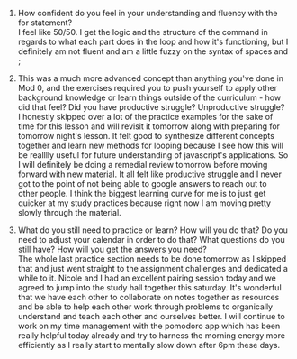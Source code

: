 1. How confident do you feel in your understanding and fluency with the for statement?  
I feel like 50/50. I get the logic and the structure of the command in regards to what each part does in the loop and how it's functioning, but I definitely am not fluent and am a little fuzzy on the syntax of spaces and ;  

2. This was a much more advanced concept than anything you've done in Mod 0, and the exercises required you to push yourself to apply other background knowledge or learn things outside of the curriculum - how did that feel? Did you have productive struggle? Unproductive struggle?  
I honestly skipped over a lot of the practice examples for the sake of time for this lesson and will revisit it tomorrow along with preparing for tomorrow night's lesson. It felt good to synthesize different concepts together and learn new methods for looping because I see how this will be realllly useful for future understanding of javascript's applications. So I will definitely be doing a remedial review tomorrow before moving forward with new material. It all felt like productive struggle and I never got to the point of not being able to google answers to reach out to other people. I think the biggest learning curve for me is to just get quicker at my study practices because right now I am moving pretty slowly through the material.

3. What do you still need to practice or learn? How will you do that? Do you need to adjust your calendar in order to do that?
What questions do you still have? How will you get the answers you need?  
The whole last practice section needs to be done tomorrow as I skipped that and just went straight to the assignment challenges and dedicated a while to it. Nicole and I had an excellent pairing session today and we agreed to jump into the study hall together this saturday. It's wonderful that we have each other to collaborate on notes together as resources and be able to help each other work through problems to organically understand and teach each other and ourselves better. I will continue to work on my time management with the pomodoro app which has been really helpful today already and try to harness the morning energy more efficiently as I really start to mentally slow down after 6pm these days.
